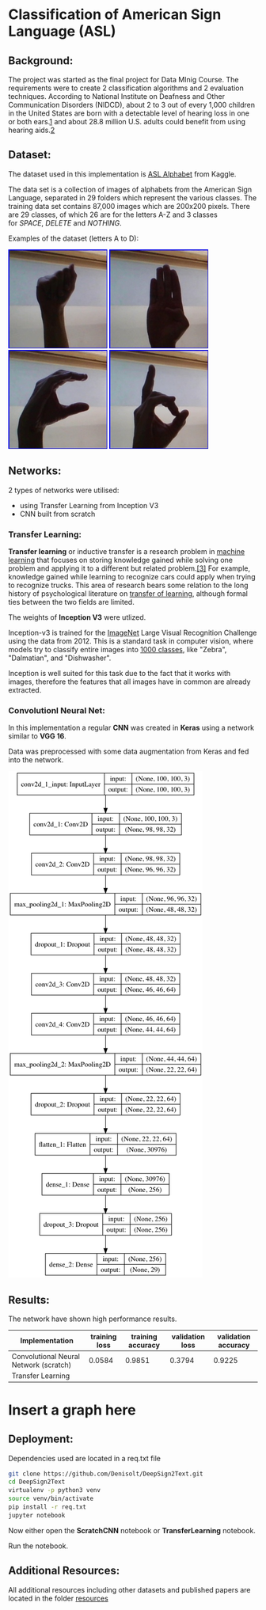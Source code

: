 # Classification of American Sign Language (ASL)

## Background:

The project was started as the final project for Data MInig Course. The requirements were to create 2 classification algorithms and 2 evaluation techniques. According to National Institute on Deafness and Other Communication Disorders (NIDCD),  about 2 to 3 out of every 1,000 children in the United States are born with a detectable level of hearing loss in one or both ears.[1](https://www.nidcd.nih.gov/health/statistics/quick-statistics-hearing#1) and  about 28.8 million U.S. adults could benefit from using hearing aids.[2](https://www.nidcd.nih.gov/health/statistics/quick-statistics-hearing#8)

## Dataset:

The dataset used in this implementation is [ASL Alphabet](https://www.kaggle.com/grassknoted/asl-alphabet) from Kaggle. 

The data set is a collection of images of alphabets from the American Sign Language, separated in 29 folders which represent the various classes. The training data set contains 87,000 images which are 200x200 pixels. There are 29 classes, of which 26 are for the letters A-Z and 3 classes for *SPACE*, *DELETE* and *NOTHING*.

Examples of the dataset (letters A to D):

<img src="https://github.com/Denisolt/DeepSign2Text/blob/master/resources/A1.jpg?raw=true" width="200">            <img src="https://github.com/Denisolt/DeepSign2Text/blob/master/resources/B1.jpg?raw=true" width="200">            <img src="https://github.com/Denisolt/DeepSign2Text/blob/master/resources/C1.jpg?raw=true" width="200">            <img src="https://github.com/Denisolt/DeepSign2Text/blob/master/resources/D1.jpg?raw=true" width="200">

## Networks:

2 types of networks were utilised:

- using Transfer Learning from Inception V3
- CNN built from scratch

### Transfer Learning:

**Transfer learning** or inductive transfer is a research problem in [machine learning](https://en.wikipedia.org/wiki/Machine_learning) that focuses on storing knowledge gained while solving one problem and applying it to a different but related problem.[[3]](https://en.wikipedia.org/wiki/Transfer_learning#cite_note-1) For example, knowledge gained while learning to recognize cars could apply when trying to recognize trucks. This area of research bears some relation to the long history of psychological literature on [transfer of learning](https://en.wikipedia.org/wiki/Transfer_of_learning), although formal ties between the two fields are limited.

The weights of **Inception V3** were utlized. 

Inception-v3 is trained for the [ImageNet](http://image-net.org/) Large Visual Recognition Challenge using the data from 2012. This is a standard task in computer vision, where models try to classify entire images into [1000 classes](http://image-net.org/challenges/LSVRC/2014/browse-synsets), like "Zebra", "Dalmatian", and "Dishwasher".

Inception is well suited for this task due to the fact that it works with images, therefore the features that all images have in common are already extracted.

### Convolutionl Neural Net:

In this implementation a regular **CNN** was created in **Keras** using a network similar to **VGG 16**.

Data was preprocessed with some data augmentation from Keras and fed into the network. 

<img src="https://raw.githubusercontent.com/Denisolt/DeepSign2Text/master/resources/cnn.png?token=AQYtUT7FCn67aoY0C4H22tV3Yi3FgQPwks5a-PUzwA%3D%3D">


## Results:

The network have shown high performance results.

| Implementation                         | training loss | training accuracy | validation loss | validation accuracy |
| -------------------------------------- | ------------- | ----------------- | --------------- | ------------------- |
| Convolutional Neural Network (scratch) | 0.0584        | 0.9851            | 0.3794          | 0.9225              |
| Transfer Learning                      |               |                   |                 |                     |

# Insert a graph here

## Deployment:

Dependencies used are located in a req.txt file

```bash
git clone https://github.com/Denisolt/DeepSign2Text.git
cd DeepSign2Text
virtualenv -p python3 venv
source venv/bin/activate
pip install -r req.txt
jupyter notebook
```

Now either open the **ScratchCNN** notebook or **TransferLearning** notebook. 

Run the notebook. 

## Additional Resources:
All additional resources including other datasets and published papers are located in the folder [resources](https://github.com/Denisolt/DeepSign2Text/tree/master/resources)
